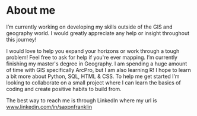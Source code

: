 # About me 



 I’m currently working on developing my skills outside of the GIS and geography world. I would greatly appreciate any help or insight throughout this journey! 
 
 I would love to help you expand your horizons or work through a tough problem! Feel free to ask for help if you're ever mapping.
I’m currently finishing my master's degree in Geography. I am spending a huge amount of time with GIS specifically ArcPro, but I am also learning R! I hope to learn a bit more about Python, SQL, HTML & CSS.
To help me get started I’m looking to collaborate on a small project where I can learn the basics of coding and create positive habits to build from.

The best way to reach me is through LinkedIn where my url is www.linkedin.com/in/saxonfranklin 



